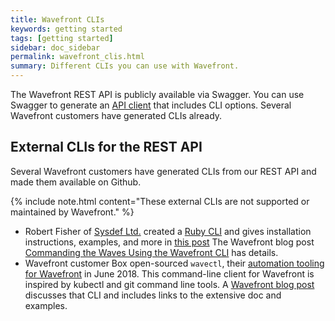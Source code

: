 ```yaml
---
title: Wavefront CLIs
keywords: getting started
tags: [getting started]
sidebar: doc_sidebar
permalink: wavefront_clis.html
summary: Different CLIs you can use with Wavefront.
---
```



The Wavefront REST API is publicly available via Swagger. You can use Swagger to generate an [API client](wavefront_api.html#generate-an-api-client-using-swagger) that includes CLI options. Several Wavefront customers have generated CLIs already.


## External CLIs for the REST API

Several Wavefront customers have generated CLIs from our REST API and made them available on Github.

{% include note.html content="These external CLIs are not supported or maintained by Wavefront." %}

* Robert Fisher of [Sysdef Ltd.](https://sysdef.xyz.com) created a [Ruby CLI](https://github.com/snltd/wavefront-cli) and gives installation instructions, examples, and more in [this post](https://sysdef.xyz/post/2017-07-26-wavefront-cli)
  The Wavefront blog post [Commanding the Waves Using the Wavefront CLI](https://tanzu.vmware.com/content/vmware-tanzu-observability-blog/commanding-the-waves-using-the-wavefront-cli) has details.
* Wavefront customer Box open-sourced `wavectl`, their [automation tooling for Wavefront](https://tanzu.vmware.com/content/vmware-tanzu-observability-blog/new-automation-tooling-for-wavefront-gets-boxed-up-by-box) in June 2018. This command-line client for Wavefront is inspired by kubectl and git command line tools. A [Wavefront blog post]() discusses that CLI and includes links to the extensive doc and examples.
